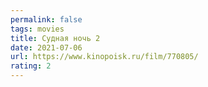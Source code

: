```yaml
---
permalink: false
tags: movies
title: Судная ночь 2
date: 2021-07-06
url: https://www.kinopoisk.ru/film/770805/
rating: 2
---
```

